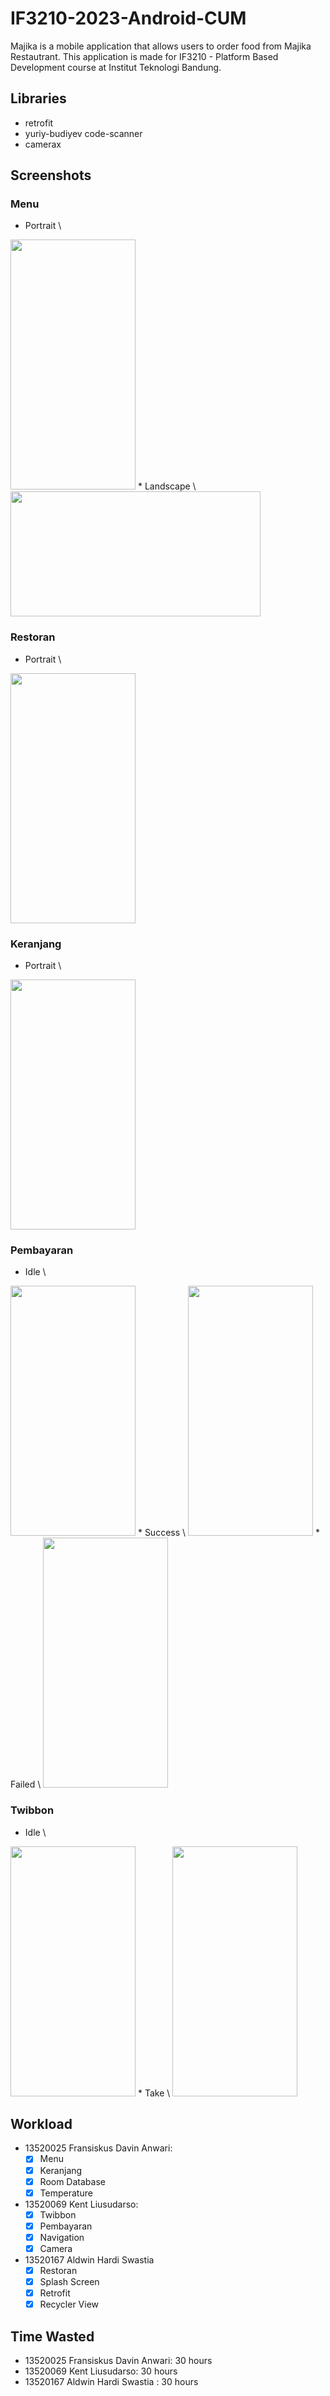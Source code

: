 # IF3210-2023-Android-CUM

Majika is a mobile application that allows users to order food from Majika Restautrant. This application is made for IF3210 - Platform Based Development course at Institut Teknologi Bandung.

## Libraries

- retrofit
- yuriy-budiyev code-scanner
- camerax

## Screenshots
### Menu
* Portrait \
<img src="screenshot/portrait_menu.png" width="200" height="400" />
* Landscape \
<img src="screenshot/landscape_menu.png" width="400" height="200" />

### Restoran
* Portrait \
<img src="screenshot/portrait_restoran.png" width="200" height="400" />

### Keranjang
* Portrait \
<img src="screenshot/portrait_keranjang.png" width="200" height="400" />

### Pembayaran
* Idle \
<img src="screenshot/portrait_pembayaran_idle.jpg" width="200" height="400" />
* Success \
<img src="screenshot/portrait_pembayaran_success.jpg" width="200" height="400" />
* Failed \
<img src="screenshot/portrait_pembayaran_failed.jpg" width="200" height="400" />

### Twibbon
* Idle \
<img src="screenshot/portrait_twibbon_idle.jpg" width="200" height="400" />
* Take \
<img src="screenshot/portrait_twibbon_take.jpg" width="200" height="400" />

## Workload
*   13520025 Fransiskus Davin Anwari: 
    - [x] Menu
    - [x] Keranjang
    - [x] Room Database
    - [x] Temperature
*   13520069 Kent Liusudarso: 
    - [x] Twibbon
    - [x] Pembayaran
    - [x] Navigation
    - [x] Camera
*   13520167 Aldwin Hardi Swastia
    - [x] Restoran
    - [x] Splash Screen
    - [x] Retrofit
    - [x] Recycler View
## Time Wasted
*   13520025 Fransiskus Davin Anwari:  30 hours
*   13520069 Kent Liusudarso: 30 hours
*   13520167 Aldwin Hardi Swastia   : 30 hours

